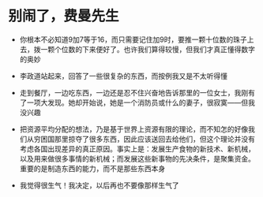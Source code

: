 # 别闹了，费曼先生

- 你根本不必知道9加7等于16，而只需要记住加9时，要推一颗十位数的珠子上去，拨一颗个位数的下来便好了。也许我们算得较慢，但我们才真正懂得数字的奥妙

- 李政道站起来，回答了一些很复杂的东西，而按例我又是不太听得懂

- 走到餐厅，一边吃东西，一边还是忍不住兴奋地告诉那里的一位女士，我刚有了一项大发现。她却开始说，她是一个消防员或什么的妻子，很寂寞——但我没兴趣

- 把资源平均分配的想法，乃是基于世界上资源有限的理论，而不知怎的好像我们从穷困国那里掠夺了很多东西，因此应该送回去给他们，但这个理论并没有考虑各国出现差异的真正原因。事实上是：发展生产食物的新技术、新机械，以及用来做很多事情的新机械；而发展这些新事物的先决条件，是聚集资金。重要的是制造东西的能力，而不是那些东西本身

- 我觉得很生气！我决定，以后再也不要像那样生气了
                      